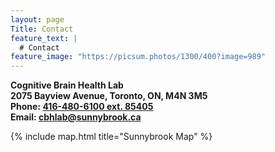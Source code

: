 ```yaml
---
layout: page
Title: Contact
feature_text: |
  # Contact
feature_image: "https://picsum.photos/1300/400?image=989"
---
```

<b>Cognitive Brain Health Lab</b><br/>
<b>2075 Bayview Avenue, Toronto, ON, M4N 3M5</b><br/>
<b>Phone: <a href="tel:4164806100">416-480-6100 ext. 85405</a></b><br/>
<b>Email: <a href="mailto:cbhlab@sunnybrook.ca">cbhlab@sunnybrook.ca</a></b>

{% include map.html title="Sunnybrook Map" %}